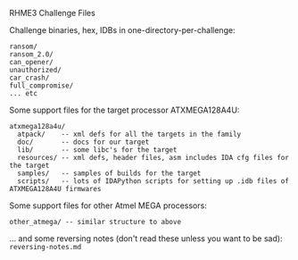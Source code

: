 RHME3 Challenge Files

Challenge binaries, hex, IDBs in one-directory-per-challenge:

```
ransom/
ransom_2.0/
can_opener/
unauthorized/
car_crash/
full_compromise/
... etc
```

Some support files for the target processor ATXMEGA128A4U:

```
atxmega128a4u/
  atpack/    -- xml defs for all the targets in the family
  doc/       -- docs for our target
  lib/       -- some libc's for the target
  resources/ -- xml defs, header files, asm includes IDA cfg files for the target
  samples/   -- samples of builds for the target
  scripts/   -- lots of IDAPython scripts for setting up .idb files of ATXMEGA128A4U firmwares
```

Some support files for other Atmel MEGA processors:

```
other_atmega/ -- similar structure to above
```

... and some reversing notes (don't read these unless you want to be sad): ```reversing-notes.md```
